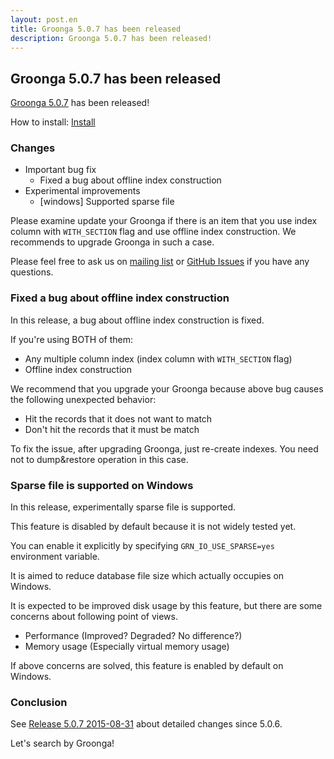 ```yaml
---
layout: post.en
title: Groonga 5.0.7 has been released
description: Groonga 5.0.7 has been released!
---
```


## Groonga 5.0.7 has been released

[Groonga 5.0.7](/docs/news.html#release-5-0-6) has been released!

How to install: [Install](/docs/install.html)

### Changes

  * Important bug fix
    * Fixed a bug about offline index construction
  * Experimental improvements
    * [windows] Supported sparse file

Please examine update your Groonga if there is an item that you use index column with `WITH_SECTION` flag and use offline index construction. We recommends to upgrade Groonga in such a case.

Please feel free to ask us on [mailing list](https://lists.sourceforge.net/lists/listinfo/groonga-talk) or [GitHub Issues](https://github.com/groonga/groonga/issues) if you have any questions.

### Fixed a bug about offline index construction

In this release, a bug about offline index construction is fixed.

If you're using BOTH of them:

* Any multiple column index (index column with `WITH_SECTION` flag)
* Offline index construction

We recommend that you upgrade your Groonga because above bug
causes the following unexpected behavior:

* Hit the records that it does not want to match
* Don't hit the records that it must be match

To fix the issue, after upgrading Groonga, just re-create indexes.
You need not to dump&restore operation in this case.

### Sparse file is supported on Windows

In this release, experimentally sparse file is supported.

This feature is disabled by default because it is not widely tested yet.

You can enable it explicitly by specifying `GRN_IO_USE_SPARSE=yes` environment variable.

It is aimed to reduce database file size which actually occupies on Windows.

It is expected to be improved disk usage by this feature, but there are
some concerns about following point of views.

* Performance (Improved? Degraded? No difference?)
* Memory usage (Especially virtual memory usage)

If above concerns are solved, this feature is enabled by default on Windows.

### Conclusion

See [Release 5.0.7 2015-08-31](/docs/news.html#release-5-0-7) about detailed changes since 5.0.6.

Let's search by Groonga!
